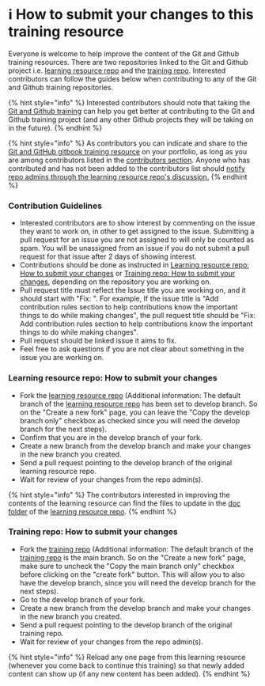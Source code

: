 # ℹ How to submit your changes to this training resource

Everyone is welcome to help improve the content of the Git and Github training resources. There are two repositories linked to the Git and Github project i.e. [learning resource repo](https://github.com/Ifycode/git-github-training-resource) and the [training repo](https://github.com/Ifycode/git-github-training). Interested contributors can follow the guides below when contributing to any of the Git and Github training repositories.

{% hint style="info" %}
Interested contributors should note that taking the [Git and Github training](https://obiagba-mary.gitbook.io/git-and-github-training) can help you get better at contributing to the Git and Github training project (and any other Github projects they will be taking on in the future).
{% endhint %}

{% hint style="info" %}
As contributors you can indicate and share to the [Git and GitHub gitbook training resource](https://obiagba-mary.gitbook.io/git-and-github-training) on your portfolio, as long as you are among contributors listed in the [contributors section](https://github.com/Ifycode/git-github-training-resource#contributors-). Anyone who has contributed and has not been added to the contributors list should [notify repo admins through the learning resource repo's discussion.](https://github.com/Ifycode/git-github-training-resource/discussions/2)
{% endhint %}

### Contribution Guidelines

* Interested contributors are to show interest by commenting on the issue they want to work on, in other to get assigned to the issue. Submitting a pull request for an issue you are not assigned to will only be counted as spam. You will be unassigned from an issue if you do not submit a pull request for that issue after 2 days of showing interest.
* Contributions should be done as instructed in [Learning resource repo: How to submit your changes](https://obiagba-mary.gitbook.io/git-and-github-training/contributors-guide/making-and-submitting-changes#learning-resource-repo-how-to-submit-your-changes) or [Training repo: How to submit your changes](https://obiagba-mary.gitbook.io/git-and-github-training/contributors-guide/making-and-submitting-changes#training-repo-how-to-submit-your-changes), depending on the repository you are working on.
* Pull request title must reflect the Issue title you are working on, and it should start with "Fix: ". For example, If the issue title is "Add contribution rules section to help contributions know the important things to do while making changes", the pull request title should be "Fix: Add contribution rules section to help contributions know the important things to do while making changes".
* Pull request should be linked issue it aims to fix.
* Feel free to ask questions if you are not clear about something in the issue you are working on.

### Learning resource repo: How to submit your changes

* Fork the [learning resource repo](https://github.com/Ifycode/git-github-training-resource) (Additional information: The default branch of the [learning resource repo](https://github.com/Ifycode/git-github-training-resource) has been set to develop branch. So on the "Create a new fork" page, you can leave the "Copy the develop branch only" checkbox as checked since you will need the develop branch for the next steps).
* Confirm that you are in the develop branch of your fork.
* Create a new branch from the develop branch and make your changes in the new branch you created.
* Send a pull request pointing to the develop branch of the original learning resource repo.
* Wait for review of your changes from the repo admin(s).

{% hint style="info" %}
The contributors interested in improving the contents of the learning resource can find the files to update in the [doc folder](https://github.com/Ifycode/git-github-training-resource/tree/develop/doc) of the [learning resource repo](https://github.com/Ifycode/git-github-training-resource).
{% endhint %}

### Training repo: How to submit your changes

* Fork the [training repo](https://github.com/Ifycode/git-github-training) (Additional information: The default branch of the [training repo](https://github.com/Ifycode/git-github-training) is the main branch. So on the "Create a new fork" page, make sure to uncheck the "Copy the main branch only" checkbox before clicking on the "create fork" button. This will allow you to also have the develop branch, since you will need the develop branch for the next steps).
* Go to the develop branch of your fork.
* Create a new branch from the develop branch and make your changes in the new branch you created.
* Send a pull request pointing to the develop branch of the original training repo.
* Wait for review of your changes from the repo admin(s).

{% hint style="info" %}
Reload any one page from this learning resource (whenever you come back to continue this training) so that newly added content can show up (if any new content has been added).
{% endhint %}
